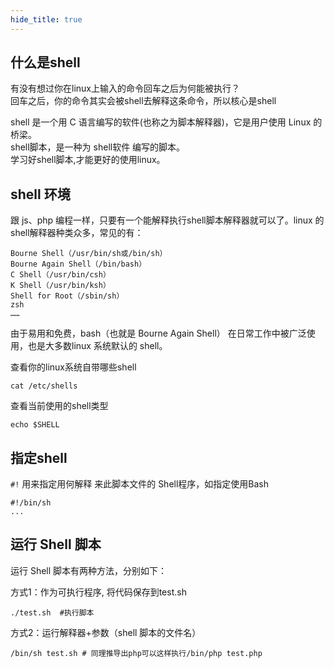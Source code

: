 ```yaml
---
hide_title: true
---
```



## 什么是shell
有没有想过你在linux上输入的命令回车之后为何能被执行？    
回车之后，你的命令其实会被shell去解释这条命令，所以核心是shell

shell 是一个用 C 语言编写的软件(也称之为脚本解释器)，它是用户使用 Linux 的桥梁。       
shell脚本，是一种为 shell软件 编写的脚本。  
学习好shell脚本,才能更好的使用linux。

## shell 环境
跟 js、php 编程一样，只要有一个能解释执行shell脚本解释器就可以了。linux 的 shell解释器种类众多，常见的有：
```shell
Bourne Shell（/usr/bin/sh或/bin/sh）
Bourne Again Shell（/bin/bash）
C Shell（/usr/bin/csh）
K Shell（/usr/bin/ksh）
Shell for Root（/sbin/sh）
zsh
……
```
由于易用和免费，bash（也就是 Bourne Again Shell） 在日常工作中被广泛使用，也是大多数linux 系统默认的 shell。

查看你的linux系统自带哪些shell
```shell
cat /etc/shells
```

查看当前使用的shell类型
```shell
echo $SHELL
```

## 指定shell
`#!` 用来指定用何解释 来此脚本文件的 Shell程序，如指定使用Bash
```shell
#!/bin/sh
...
```

## 运行 Shell 脚本
运行 Shell 脚本有两种方法，分别如下：

方式1：作为可执行程序, 将代码保存到test.sh
```shell
./test.sh  #执行脚本
```

方式2：运行解释器+参数（shell 脚本的文件名）
```shell
/bin/sh test.sh # 同理推导出php可以这样执行/bin/php test.php
```


<!-- 

## 命令-echo
先学这一个命令吧，学会了这个命令方便后边的学习。    
echo 指令与 PHP 的 echo 指令类似，都是用于字符串的输出。命令格式：
```shell
echo "hello"
```
在shel中双引号其实是可以省略，以下命令与上面实例效果一致
```shell
echo hello
```

ehco还有个重要的能力，它可以将内如指定输出到具体文件中
```shell
echo "It is a test" > myfile
```

## 语法-变量
变量就是可以变化的量，是程序中最基本的存储单元。      
**定义**  
定义一个变量，打印出来。   
然后修改下，再打印一下
```shell
myName="张三"
echo $myName 
myName="李四" # 已定义的变量，可以被重新赋值
echo ${myName}
```
使用一个定义过的变量，只要在变量名前面加美元符号即可,外面的花括号是可选的,但还是推荐用花括号。

**删除**   
使用 unset 命令可以删除变量，变量被删除后不能再次使用。
```shell
myName="张三"
unset myName
echo $myName
```
以上实例执行将没有任何输出。

**只读**   
使用 readonly 命令可以将变量定义为只读变量，只读变量的值不能被改变，也不能被删除。    
这个就很像其他语言中的常量了。
```shell
myUrl="https://www.google.com"
readonly myUrl
myUrl="https://www.baidu.com"
```
运行脚本，结果如下：
```shell
myUrl: 只读变量
```

## 语法-数组
Bash Shell 只支持一维数组，初始化时不需要定义数组大小。   
下标由 0 开始，用括号来表示，元素用"空格"符号分割开。

**定义**   
```shell
myArr=(A B "C" D)
```

也可以使用下标来定义数组
```shell
myArr[0]=A
myArr[1]=B
```
**读取**
```shell
myArr=(A "B")
echo "第一个元素为: ${myArr[0]}"
echo "第二个元素为: ${myArr[1]}"
echo "数组的元素为: ${myArr[*]}"
echo "数组的元素个数为: ${#myArr[*]}"
# 使用@ 或 * 可以获取数组中的所有元素， 前边加一个＃则获取个数
```

## 语法-运算符
Shell 和其他编程语言一样，支持多种运算符，包括：
* 算数运算符
* 关系运算符
* 布尔运算符
* 字符串运算符
* 文件测试运算符

**算术运算**    
原生bash不支持简单的数学运算，但是可以通过其他命令来实现，例如 awk 和 expr 。   
expr 是一款表达式计算工具，最常用，使用它能完成表达式的求值操作。    
完整的表达式要被 ` `` ` 包含，表达式两侧有空格。
```shell
sum1=`expr 1 + 2`
echo "两数之和为 : $sum1"

num1=2
num2=3 
sum2=`expr $1 + $2`
echo "两数之和为 : $sum2"
```
除了加法之外还有这些算数运算符

| 运算符 |	说明 |	举例 |
| --- | --- | --- |
| + | 加法 | `expr $a + $b` 结果为 30。 |
| - | 减法 | `expr $a - $b` 结果为 -10。 |
| * | 乘法 | `expr $a \* $b` 结果为  200。 |
| / | 除法 | `expr $b / $a` 结果为 2。 |
| % | 取余 | `expr $b % $a` 结果为 0。 |
| = | 赋值 | a=$b 把变量 b 的值赋给 a。 |
| == |	相等 | 用于比较两个数字，相同则返回 true。	[ $a == $b ] 返回 false。 |
| != |	不相等 | 用于比较两个数字，不相同则返回 true。	[ $a != $b ] 返回 true。 |


**关系运算符**   
关系运算符只支持数字比较。   
比如检测两个数是否相等。
```shell
a=1
b=2
if [ $a -eq $b ]
then echo "a、b相等" 
else echo "a、b不等"
fi
```
如上if...then...fi 是条件语句，后续会讲。
除了是否相等的比较外，还有这些关系运算符

| 运算符 | 说明 | 举例 |
| --- | --- | --- |
| -eq |	检测两个数是否相等，相等返回 true。 | [ $a -eq $b ] 返回 false。 |
| -ne |	检测两个数是否不相等，不相等返回 true。 | [ $a -ne $b ] 返回 true。 |
| -gt |	检测左边的数是否大于右边的，如果是，则返回 true。 |	[ $a -gt $b ] 返回 false。 |
| -lt |	检测左边的数是否小于右边的，如果是，则返回 true。 |	[ $a -lt $b ] 返回 true。 |
| -ge |	检测左边的数是否大于等于右边的，如果是，则返回 true。 |	[ $a -ge $b ] 返回 false。 |
| -le |	检测左边的数是否小于等于右边的，如果是，则返回 true。 |	[ $a -le $b ] 返回 true。 | -->